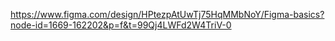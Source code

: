[https://www.figma.com/design/HPtezpAtUwTj75HqMMbNoY/Figma-basics?node-id=1669-162202&p=f&t=99Qj4LWFd2W4TriV-0
](https://www.figma.com/design/3kHcuu3c8fvhnA2q2wUwBM/1.Learning-landing-page?node-id=0-1&p=f&t=XdEPRd4LjZzuKZtx-0)
